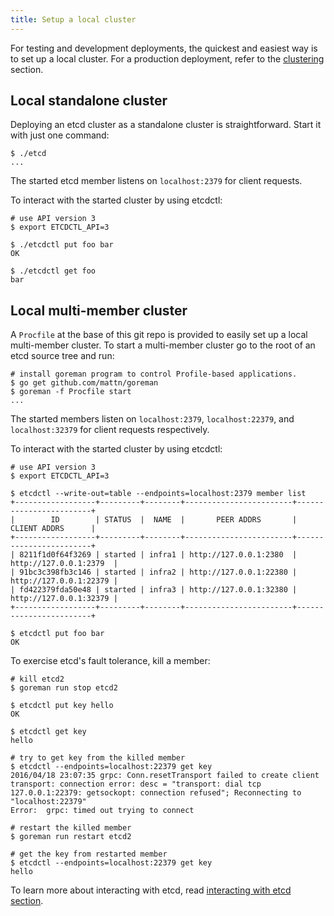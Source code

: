 ```yaml
---
title: Setup a local cluster
---
```


For testing and development deployments, the quickest and easiest way is to set up a local cluster. For a production deployment, refer to the [clustering][clustering] section.

## Local standalone cluster

Deploying an etcd cluster as a standalone cluster is straightforward. Start it with just one command:

```
$ ./etcd
...
```

The started etcd member listens on `localhost:2379` for client requests.

To interact with the started cluster by using etcdctl:

```
# use API version 3
$ export ETCDCTL_API=3

$ ./etcdctl put foo bar
OK

$ ./etcdctl get foo
bar
```

## Local multi-member cluster

A `Procfile` at the base of this git repo is provided to easily set up a local multi-member cluster. To start a multi-member cluster go to the root of an etcd source tree and run:

```
# install goreman program to control Profile-based applications.
$ go get github.com/mattn/goreman
$ goreman -f Procfile start
...
```

The started members listen on `localhost:2379`, `localhost:22379`, and `localhost:32379` for client requests respectively.

To interact with the started cluster by using etcdctl:

```
# use API version 3
$ export ETCDCTL_API=3

$ etcdctl --write-out=table --endpoints=localhost:2379 member list
+------------------+---------+--------+------------------------+------------------------+
|        ID        | STATUS  |  NAME  |       PEER ADDRS       |      CLIENT ADDRS      |
+------------------+---------+--------+------------------------+------------------------+
| 8211f1d0f64f3269 | started | infra1 | http://127.0.0.1:2380  | http://127.0.0.1:2379  |
| 91bc3c398fb3c146 | started | infra2 | http://127.0.0.1:22380 | http://127.0.0.1:22379 |
| fd422379fda50e48 | started | infra3 | http://127.0.0.1:32380 | http://127.0.0.1:32379 |
+------------------+---------+--------+------------------------+------------------------+

$ etcdctl put foo bar
OK
```

To exercise etcd's fault tolerance, kill a member:

```
# kill etcd2
$ goreman run stop etcd2

$ etcdctl put key hello
OK

$ etcdctl get key
hello

# try to get key from the killed member
$ etcdctl --endpoints=localhost:22379 get key
2016/04/18 23:07:35 grpc: Conn.resetTransport failed to create client transport: connection error: desc = "transport: dial tcp 127.0.0.1:22379: getsockopt: connection refused"; Reconnecting to "localhost:22379"
Error:  grpc: timed out trying to connect

# restart the killed member
$ goreman run restart etcd2

# get the key from restarted member
$ etcdctl --endpoints=localhost:22379 get key
hello
```

To learn more about interacting with etcd, read [interacting with etcd section][interacting].

[interacting]: ../interacting_v3
[clustering]: ../../op-guide/clustering

